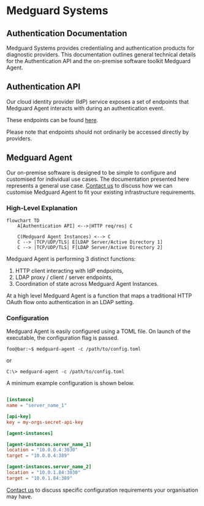 # Medguard Systems

## Authentication Documentation
Medguard Systems provides credentialing and authentication products for
diagnostic providers.  This documentation outlines general technical
details for the Authentication API and the on-premise software
toolkit Medguard Agent.

## Authentication API
Our cloud identity provider (IdP) service exposes a set of endpoints
that Medguard Agent interacts with during an authentication event.

These endpoints can be found [here](https://medguard.criteria.sh/api).

Please note that endpoints should not ordinarily be accessed directly
by providers.

## Medguard Agent
Our on-premise software is designed to be simple to configure and
customised for individual use cases. The documentation presented here
represents a general use case. [Contact
us](https://www.medguard.io/#contact-us-section) to discuss how we can
customise Medguard Agent to fit your existing infrastructure
requirements.


### High-Level Explanation

```mermaid
flowchart TD
    A[Authentication API] <-->|HTTP req/res| C

    C(Medguard Agent Instances) <--> C
    C --> |TCP/UDP/TLS| E[LDAP Server/Active Directory 1]
    C --> |TCP/UDP/TLS| F[LDAP Server/Active Directory 2]
```

Medguard Agent is performing 3 distinct functions:
1. HTTP client interacting with IdP endpoints,
2. LDAP proxy / client / server endpoints,
3. Coordination of state across Medguard Agent Instances.

At a high level Medguard Agent is a function that maps a traditional
HTTP OAuth flow onto authentication in an LDAP setting.


### Configuration

Medguard Agent is easily configured using a TOML file.
On launch of the executable, the configuration flag is passed.


```console
foo@bar:~$ medguard-agent -c /path/to/config.toml
```

or

```shell
C:\> medguard-agent -c /path/to/config.toml
```

A minimum example configuration is shown below.

```toml

[instance]
name = "server_name_1"

[api-key]
key = my-orgs-secret-api-key

[agent-instances]

[agent-instances.server_name_1]
location = "10.0.0.4:3030" 
target = "10.0.0.4:389"

[agent-instances.server_name_2]
location = "10.0.1.84:3030" 
target = "10.0.1.84:389"
```

[Contact us](https://www.medguard.io/#contact-us-section) to discuss
specific configuration requirements your organisation may have.
